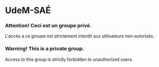 # UdeM-SAÉ

### Attention! Ceci est un groupe privé.
L'accès a ce groupe est strictement interdit aux utilisateurs non-autorisés.

### Warning! This is a private group.
Access to this group is strictly forbidden to unauthorized users.
